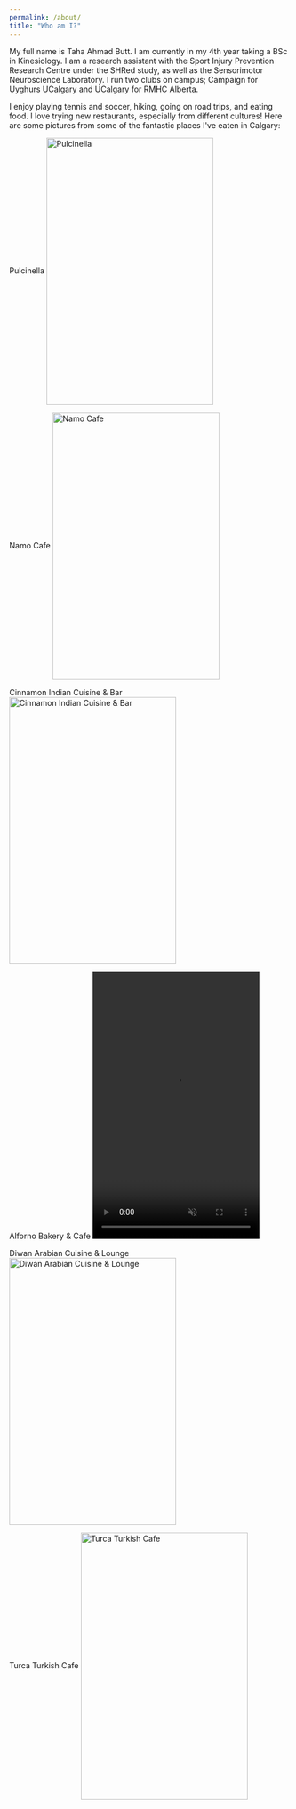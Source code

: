 ```yaml
---
permalink: /about/
title: "Who am I?"
---
```


My full name is Taha Ahmad Butt. I am currently in my 4th year taking a BSc in Kinesiology. I am a research assistant with the Sport Injury Prevention Research Centre under the SHRed study, as well as the Sensorimotor Neuroscience Laboratory. I run two clubs on campus; Campaign for Uyghurs UCalgary and UCalgary for RMHC Alberta.

I enjoy playing tennis and soccer, hiking, going on road trips, and eating food. I love trying new restaurants, especially from different cultures! Here are some pictures from some of the fantastic places I've eaten in Calgary:

Pulcinella 
  <img src="https://cvws.icloud-content.com/S/ATXzsfu8qufId9pCw74vCvPTL76_/IMG_2220.JPG?o=AuEqsa4AEfG5ocCu-fTN-AqlFyWOk6mVjg4VA6DJw1kh&v=1&z=https%3A%2F%2Fp32-content.icloud.com%3A443&x=1&a=CAogbob0OthLRXa60G3uOHWEWbPfquXCuLlvhGrEknWnF7sSZRD1zLqC9zAY9ePNh_cwIgEAUgTTL76_aiXgGYquqJwUr8FNpBGmQZnHKIqJg3mqU8iFmV9lREfz3FiGUM-KciXoxCvgQQPWNvlSgyyHqZnJgKoCXuTMRoM-R21K5TaSbkLhQTUU&e=1681227215&r=696859e9-4b7e-4b51-a8a5-02460f192e2c-7&s=uOc9z0RBR9cArQOIwid61267rFg" alt="Pulcinella" width="300" height="480" align="center">

Namo Cafe
<img src="https://cvws.icloud-content.com/S/AYkiPBMtaeFhqS63aaeRfcX-3iiJ/IMG_2049.JPG?o=AvAqIq1Oa4a0ofpVXUA-BcC9Tv8mMBayU4Cuk6RA6JrM&v=1&z=https%3A%2F%2Fp32-content.icloud.com%3A443&x=1&a=CAoglYGuexDwY4GVKo7lhoqXjn2jYquM_uLiU62oiVzD9M8SZRD0zLqC9zAY9OPNh_cwIgEAUgT-3iiJaiVyxm8fyNUqJ8gZFEaAPM8CrW4iv-oti0FUhxmhk9fLexNWQznMciW2RoGsV_VLkPK7M5jykEVeUgodKPBRzE73PYrjq7_v-D3dAkBf&e=1681227215&r=696859e9-4b7e-4b51-a8a5-02460f192e2c-3&s=xWuQuHl-61uwS8pIZ-A_W67YVjU" alt="Namo Cafe" width="300" height="480" align="center">

Cinnamon Indian Cuisine & Bar
<img src="https://cvws.icloud-content.com/S/ATYMTrPOTxhfMF3nCYL88y4FzzMT/IMG_1333.JPG?o=As7vnkq3jpr_bx1_gX_2FiPDVfzj05rTEk-Lh8gw7uIC&v=1&z=https%3A%2F%2Fp32-content.icloud.com%3A443&x=1&a=CAogl95wabOIWyis2h0CZ-N-DuwXbX1rffYxJx0aPX0BkJUSZRDzzLqC9zAY8-PNh_cwIgEAUgQFzzMTaiWMPtwMUl9Pvkx7X9KlO23AzsbUGh1Q0yKw4zhtT-q-NLBGWMj0ciXdGlwTbCX4aG2jPKax3SSHP40_or3HEcz1dUcn9zfvjifnYuHq&e=1681227215&r=696859e9-4b7e-4b51-a8a5-02460f192e2c-2&s=Wn1ALEaSPU7f5cGBlJux2DWZJ84" alt="Cinnamon Indian Cuisine & Bar" width="300" height="480" align="center">

Alforno Bakery & Cafe
<video width="300" height="480" autoplay muted>
  <source src="https://cvws.icloud-content.com/S/AQ4rThB97PrSz343ppjG8RpxYRHO/recorded-410023424505.mp4?o=At2f8n3ulgzkMCoA5R-xxkEkjwrQAoehZTdLfDXSfqpP&v=1&z=https%3A%2F%2Fp32-content.icloud.com%3A443&x=1&a=CAogz9TB1prxxBjnmnnX4nRclSGNPkdMFRiYGsFOo8WvgoMSZRCPlLuC9zAYj6vOh_cwIgEAUgRxYRHOaiWP0PDszrnz_xlD9rbZUET8O8VVnlI4hB14oKD-vKe9wg2qjfdLciU8VCY9Qat-M7Cd9hzXPLbYVQWKNhFg8BmhGMkMUT-m5MveZj9B&e=1681227224&r=6da57bb6-5fc9-4bca-b24f-7d13d871bd50-1&s=Bcebk4MMUTL_MbgwrRiVOr4o1bA" type="video/mp4">

Diwan Arabian Cuisine & Lounge
<img src="https://cvws.icloud-content.com/S/AfOs3cb1EDmCOLpHDJCS6PPaFXAo/IMG_6259.JPG?o=AqfBJKDDtciaAHkbpLgw-xOcn4DKITZA2UQayaTNYws6&v=1&z=https%3A%2F%2Fp32-content.icloud.com%3A443&x=1&a=CAogcdOPz2v4SjWQk-cgj9GASNVGfI8WCbuXY9OOnurG_5MSZRD2zLqC9zAY9uPNh_cwIgEAUgTaFXAoaiUaHhN8DjOEA03oPonLwNmpR8aqBqt0j9ewUdtSp1-rELtZPu_DciXsUshkSXqrVJPNn_KKkzCSefz2IBnDFvh4yzLWaed670VvchQH&e=1681227215&r=696859e9-4b7e-4b51-a8a5-02460f192e2c-9&s=euslSwe8nIkGOwuO9xqK2aL6Fyw" alt="Diwan Arabian Cuisine & Lounge" width="300" height="480" align="center">
  
Turca Turkish Cafe
 <img src="https://cvws.icloud-content.com/S/AWskBzJDZc7bDTQxcPhn0sR_X-aM/IMG_3126.JPG?o=AtnyUbkvloHoMQ_467w946I4yMqcEDIIsugYgnSbhYg5&v=1&z=https%3A%2F%2Fp32-content.icloud.com%3A443&x=1&a=CAogbKv-XI-wpMz3sjNBHEhDbMH3m5ovxadY1kHghCfZ_OYSZRD1zLqC9zAY9ePNh_cwIgEAUgR_X-aMaiU0bMu3lYAhWxt6pyPMNKep0SSK1J20_MZ5ki1r7V0alsUWr1H7ciVVZUyGPv_Ovd3DGwBpGQj6vXoM26wITt_OFEgzu3VvaMIjjdI6&e=1681227215&r=696859e9-4b7e-4b51-a8a5-02460f192e2c-6&s=YHIBoDOl7eMYtaXf3JuNS1nUaMY" alt="Turca Turkish Cafe" width="300" height="480" align="center"> 

